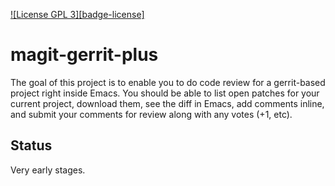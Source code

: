 [![License GPL 3][badge-license]](http://www.gnu.org/licenses/gpl-3.0.txt)

# magit-gerrit-plus

The goal of this project is to enable you to do code review for a gerrit-based
project right inside Emacs.  You should be able to list open patches for your
current project, download them, see the diff in Emacs, add comments inline, and
submit your comments for review along with any votes (+1, etc).

## Status

Very early stages.
